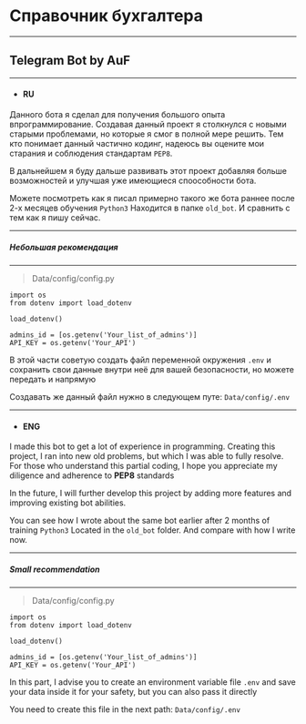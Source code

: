 # Справочник бухгалтера
___
## __Telegram Bot by AuF__

---
+ #### RU
Данного бота я сделал для получения большого опыта впрограммирование.
Создавая данный проект я столкнулся с новыми старыми проблемами, но которые я смог 
в полной мере решить. Тем кто понимает данный частично кодинг, надеюсь вы оцените мои
старания и соблюдения стандартам ``PEP8``.

В дальнейшем я буду дальше развивать этот проект добавляя больше возможностей и улучшая 
уже имеющиеся споособности бота.

Можете посмотреть как я писал примерно такого же бота раннее после 2-х месяцев обучения
``Python3``
Находится в папке ``old_bot``. И сравнить с тем как я пишу сейчас.

___
##### Небольшая рекомендация
___
>Data/config/config.py
```doctest
import os
from dotenv import load_dotenv

load_dotenv()

admins_id = [os.getenv('Your_list_of_admins')]
API_KEY = os.getenv('Your_API')
```

В этой части советую создать файл переменной окружения ``.env`` и сохранить свои данные
внутри неё для вашей безопасности, но можете передать и напрямую

Создавать же данный файл нужно в следующем путе: ``Data/config/.env``

---
+ #### ENG
I made this bot to get a lot of experience in programming.
Creating this project, I ran into new old problems, but which I was able to
fully resolve. For those who understand this partial coding, I hope you appreciate my
diligence and adherence to __PEP8__ standards

In the future, I will further develop this project by adding more features and improving
existing bot abilities.

You can see how I wrote about the same bot earlier after 2 months of training
``Python3``
Located in the ``old_bot`` folder. And compare with how I write now.

___
##### Small recommendation
___
>Data/config/config.py
```doctest
import os
from dotenv import load_dotenv

load_dotenv()

admins_id = [os.getenv('Your_list_of_admins')]
API_KEY = os.getenv('Your_API')
```

In this part, I advise you to create an environment variable file ``.env`` and save your data
inside it for your safety, but you can also pass it directly

You need to create this file in the next path: ``Data/config/.env``